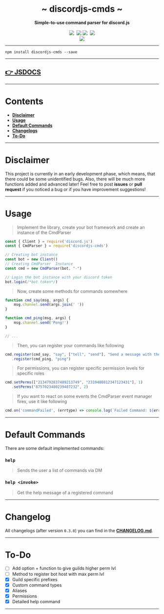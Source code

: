 <div align="center">
     <h1>~ discordjs-cmds ~</h1>
     <strong>Simple-to-use command parser for discord.js</strong><br><br>
     <a href="https://travis-ci.org/zekroTJA/discordjs-cmds" ><img src="https://travis-ci.org/zekroTJA/discordjs-cmds.svg?branch=master" /></a>&nbsp;
     <a href="https://zekro.de/docs/discordjs-cmds/CmdParser.html"><img src="https://img.shields.io/badge/docs-jsdocs-c918cc.svg" /></a>
     <a href="https://www.npmjs.com/package/discordjs-cmds" ><img src="https://img.shields.io/npm/v/discordjs-cmds.svg" /></a>&nbsp;
     <a href="https://www.npmjs.com/package/discordjs-cmds" ><img src="https://img.shields.io/npm/dt/discordjs-cmds.svg" /></a>
 <br>
 <a href="https://nodei.co/npm/discordjs-cmds/"><img src="https://nodei.co/npm/discordjs-cmds.png?downloads=true"></a>
 </div>

---

```
npm install discordjs-cmds --save
```
---

## [👉 JSDOCS](https://zekro.de/docs/discordjs-cmds/CmdParser.html)

---

# Contents

- [**Disclaimer**](https://github.com/zekroTJA/discordjs-cmds#disclaimer)
- [**Usage**](https://github.com/zekroTJA/discordjs-cmds#usage)
- [**Default Commands**](https://github.com/zekroTJA/discordjs-cmds#default-commands)
- [**Changelogs**](https://github.com/zekroTJA/discordjs-cmds#changelog)
- [**To-Do**](https://github.com/zekroTJA/discordjs-cmds#to-do)

---

# Disclaimer

This project is currently in an early development phase, which means, that there could be some unidentified bugs. Also, there will be much more functions added and advanced later! Feel free to post **issues** or **pull request** if you noticed a bug or if you have improvement suggestions!

---

# Usage

> Implement the library, create your bot framework and create an instance of the CmdParser 
```js
const { Client } = require('discord.js')
const { CmdParser } = require('discordjs-cmds')

// Creating bot instance
const bot = new Client()
// Creating CmdParser  Instance
const cmd = new CmdParser(bot, "-")

// Login the bot instance with your discord token
bot.login(/*bot token*/)
```

> Now, create some methods for commands somewhere
```js
function cmd_say(msg, args) {
    msg.channel.send(args.join(' '))
}

function cmd_ping(msg, args) {
    msg.channel.send('Pong!')
}

// ...
```

> Then, you can register your commands like following
```js
cmd.register(cmd_say, "say", ["tell", "send"], "Send a message with the bot", "-say <msg>", cmd.type.CHAT, 1)
   .register(cmd_ping, "ping")
```

> For permissions, you can register specific permission levels for specific roles
```js
cmd.setPerms(["2134792837489213749", "2319480812347123431"], 1)
   .setPerms("8757023480239487232", 2)
```

> If you want to react on some events the CmdParser event manager fires, use it like following
```js
cmd.on('commandFailed', (errtype) => console.log(`Failed Command: ${errtype}`))
```

---

# Default Commands

There are some default implemented commands:

### `help`

> Sends the user a list of commands via DM

### `help <invoke>`

> Get the help message of a registered command

---

# Changelog

All changelogs (after version `0.3.0`) you can find in the [**CHANGELOG.md**](https://github.com/zekroTJA/discordjs-cmds/blob/master/CHANGELOG.md).

---

# To-Do

- [ ] Add option + function to give guilds higher perm lvl
- [ ] Method to register bot host with max perm lvl
- [x] Guild specific prefixes
- [x] Custom command types
- [x] Aliases
- [x] Permissions
- [x] Detailed help command

---
